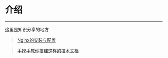 # 介绍
---
这里是知识分享的地方

> [Nginx的安装与配置](https://qizhanming.com/blog/2018/08/06/how-to-install-nginx-on-centos-7)

> [手摸手教你搭建这样的技术文档](https://segmentfault.com/a/1190000016333850)